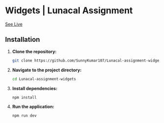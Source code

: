 # Widgets | Lunacal Assignment

[See Live](https://lunacal-widgets.vercel.app)

## Installation

1. **Clone the repository:**
    ```sh
    git clone https://github.com/SunnyKumar107/Lunacal-assignment-widgets.git
    ```

2. **Navigate to the project directory:**
    ```sh
    cd Lunacal-assignment-widgets
    ```

3. **Install dependencies:**
    ```sh
    npm install
    ```

4. **Run the application:**
    ```sh
    npm run dev
    ```

